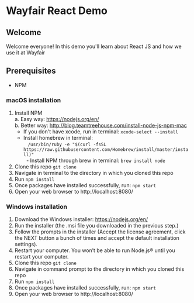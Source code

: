 # Wayfair React Demo
## Welcome
Welcome everyone! In this demo you'll learn about React JS and how we use it at Wayfair

## Prerequisites
- NPM

### macOS installation
1. Install NPM  
  a. Easy way: https://nodejs.org/en/  
  b. Better way: http://blog.teamtreehouse.com/install-node-js-npm-mac  
   - If you don't have xcode, run in terminal: `xcode-select --install`  
   - Install homebrew in terminal:  
    `/usr/bin/ruby -e "$(curl -fsSL https://raw.githubusercontent.com/Homebrew/install/master/install)"`  
    - Install NPM through brew in terminal: `brew install node`  
2. Clone this repo `git clone`
3. Navigate in terminal to the directory in which you cloned this repo
4. Run `npm install`
5. Once packages have installed successfully, run: `npm start`
6. Open your web browser to http://localhost:8080/

### Windows installation
1. Download the Windows installer: https://nodejs.org/en/  
2. Run the installer (the .msi file you downloaded in the previous step.)
3. Follow the prompts in the installer (Accept the license agreement, click the NEXT button a bunch of times and accept the default installation settings).
4. Restart your computer. You won’t be able to run Node.js® until you restart your computer.
5. Clone this repo `git clone`
6. Navigate in command prompt to the directory in which you cloned this repo
7. Run `npm install`
8. Once packages have installed successfully, run: `npm start`
9. Open your web browser to http://localhost:8080/

